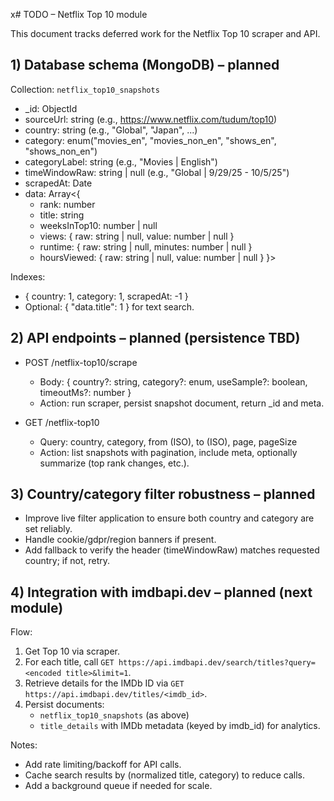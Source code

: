 x# TODO – Netflix Top 10 module

This document tracks deferred work for the Netflix Top 10 scraper and API.

## 1) Database schema (MongoDB) – planned

Collection: `netflix_top10_snapshots`
- _id: ObjectId
- sourceUrl: string (e.g., https://www.netflix.com/tudum/top10)
- country: string (e.g., "Global", "Japan", ...)
- category: enum("movies_en", "movies_non_en", "shows_en", "shows_non_en")
- categoryLabel: string (e.g., "Movies | English")
- timeWindowRaw: string | null (e.g., "Global | 9/29/25 - 10/5/25")
- scrapedAt: Date
- data: Array<{
  - rank: number
  - title: string
  - weeksInTop10: number | null
  - views: { raw: string | null, value: number | null }
  - runtime: { raw: string | null, minutes: number | null }
  - hoursViewed: { raw: string | null, value: number | null }
}>

Indexes:
- { country: 1, category: 1, scrapedAt: -1 }
- Optional: { "data.title": 1 } for text search.

## 2) API endpoints – planned (persistence TBD)

- POST /netflix-top10/scrape
  - Body: { country?: string, category?: enum, useSample?: boolean, timeoutMs?: number }
  - Action: run scraper, persist snapshot document, return _id and meta.

- GET /netflix-top10
  - Query: country, category, from (ISO), to (ISO), page, pageSize
  - Action: list snapshots with pagination, include meta, optionally summarize (top rank changes, etc.).

## 3) Country/category filter robustness – planned

- Improve live filter application to ensure both country and category are set reliably.
- Handle cookie/gdpr/region banners if present.
- Add fallback to verify the header (timeWindowRaw) matches requested country; if not, retry.

## 4) Integration with imdbapi.dev – planned (next module)

Flow:
1. Get Top 10 via scraper.
2. For each title, call `GET https://api.imdbapi.dev/search/titles?query=<encoded title>&limit=1`.
3. Retrieve details for the IMDb ID via `GET https://api.imdbapi.dev/titles/<imdb_id>`.
4. Persist documents:
   - `netflix_top10_snapshots` (as above)
   - `title_details` with IMDb metadata (keyed by imdb_id) for analytics.

Notes:
- Add rate limiting/backoff for API calls.
- Cache search results by (normalized title, category) to reduce calls.
- Add a background queue if needed for scale.
